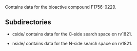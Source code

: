 Contains data for the bioactive compound F1756-0229.

## Subdirectories

- cside/ contains data for the C-side search space on rv1821.

- nside/ contains data for the N-side search space on rv1821.

